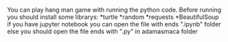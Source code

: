 You can play hang man game with running the python code.
Before running you should install some librarys:
  *turtle
  *random
  *requests
  *BeautifulSoup
if you have jupyter notebook you can open the file with ends ".ipynb" folder
else you should open the file ends with ".py" in adamasmaca folder

